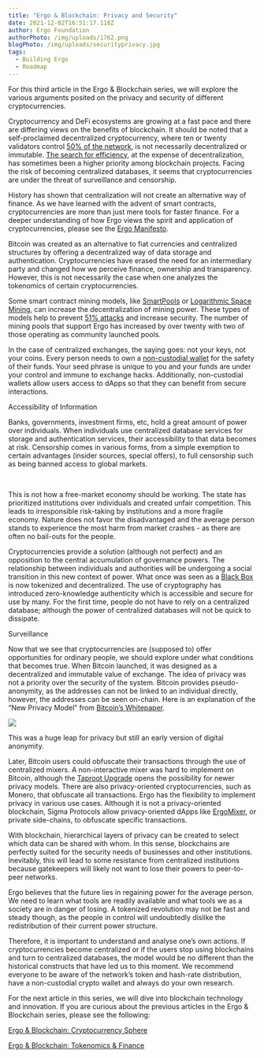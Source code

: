 ```yaml
---
title: "Ergo & Blockchain: Privacy and Security"
date: 2021-12-02T16:51:17.118Z
author: Ergo Foundation
authorPhoto: /img/uploads/1762.png
blogPhoto: /img/uploads/securityprivacy.jpg
tags:
  - Building Ergo
  - Roadmap
---
```

<!--StartFragment-->

For this third article in the Ergo & Blockchain series, we will explore the various arguments posited on the privacy and security of different cryptocurrencies. 



Cryptocurrency and DeFi ecosystems are growing at a fast pace and there are differing views on the benefits of blockchain. It should be noted that a self-proclaimed decentralized cryptocurrency, where ten or twenty validators control [50% of the network](https://ergoplatform.org/en/blog/2021-11-05-ergo-blockchain-tokenomics-and-finance/), is not necessarily decentralized or immutable. [The search for efficiency](https://forkast.news/headlines/solana-transaction-less-energy-two-google/), at the expense of decentralization, has sometimes been a higher priority among blockchain projects. Facing the risk of becoming centralized databases, it seems that cryptocurrencies are under the threat of surveillance and censorship.   



History has shown that centralization will not create an alternative way of finance. As we have learned with the advent of smart contracts, cryptocurrencies are more than just mere tools for faster finance. For a deeper understanding of how Ergo views the spirit and application of cryptocurrencies, please see the [Ergo Manifesto](https://ergoplatform.org/en/blog/2021-04-26-the-ergo-manifesto/).



Bitcoin was created as an alternative to fiat currencies and centralized structures by offering a decentralized way of data storage and authentication. Cryptocurrencies have erased the need for an intermediary party and changed how we perceive finance, ownership and transparency. However, this is not necessarily the case when one analyzes the tokenomics of certain cryptocurrencies. 



Some smart contract mining models, like [SmartPools](https://ergoplatform.org/en/blog/2021-11-19-ergo-smartpools-and-decentralized-mining/) or [Logarithmic Space Mining](https://ergoplatform.org/en/blog/2021-07-19-mining-in-logarithmic-space-nipopow-power-and-ergo/), can increase the decentralization of mining power. These types of models help to prevent [51% attacks](https://www.investopedia.com/terms/1/51-attack.asp) and increase security. The number of mining pools that support Ergo has increased by over twenty with two of those operating as community launched pools.



In the case of centralized exchanges, the saying goes: not your keys, not your coins. Every person needs to own a [non-custodial wallet](https://ergoplatform.org/en/wallets/) for the safety of their funds. Your seed phrase is unique to you and your funds are under your control and immune to exchange hacks. Additionally, non-custodial wallets allow users access to dApps so that they can benefit from secure interactions.



Accessibility of Information



Banks, governments, investment firms, etc, hold a great amount of power over individuals. When individuals use centralized database services for storage and authentication services, their accessibility to that data becomes at risk. Censorship comes in various forms, from a simple exemption to certain advantages (insider sources, special offers), to full censorship such as being banned access to global markets.

 

This is not how a free-market economy should be working. The state has prioritized institutions over individuals and created unfair competition. This leads to irresponsible risk-taking by institutions and a more fragile economy. Nature does not favor the disadvantaged and the average person stands to experience the most harm from market crashes - as there are often no bail-outs for the people.



Cryptocurrencies provide a solution (although not perfect) and an opposition to the central accumulation of governance powers. The relationship between individuals and authorities will be undergoing a social transition in this new context of power. What once was seen as a [Black Box](https://en.wikipedia.org/wiki/Black_box) is now tokenized and decentralized. The use of cryptography has introduced zero-knowledge authenticity which is accessible and secure for use by many. For the first time, people do not have to rely on a centralized database; although the power of centralized databases will not be quick to dissipate.



Surveillance



Now that we see that cryptocurrencies are (supposed to) offer opportunities for ordinary people, we should explore under what conditions that becomes true. When Bitcoin launched, it was designed as a decentralized and immutable value of exchange. The idea of privacy was not a priority over the security of the system. Bitcoin provides pseudo-anonymity, as the addresses can not be linked to an individual directly, however, the addresses can be seen on-chain. Here is an explanation of the “New Privacy Model” from [Bitcoin’s Whitepaper](https://bitcoin.org/bitcoin.pdf).



![](https://lh5.googleusercontent.com/xD3ABK9U0KWp3yQArDiJ6HMnjWD7U5Qq1gV8nd2L9ljugm5-a22Mq1j0K960Gkzib_faURcjs0v8aFToTaM_QvJKNbM78OHdFlibzR4CkjlGt-Hh2oDP6wpw8fglqIDvDbm1u073)



This was a huge leap for privacy but still an early version of digital anonymity.



Later, Bitcoin users could obfuscate their transactions through the use of centralized mixers. A non-interactive mixer was hard to implement on Bitcoin, although the [Taproot Upgrade](https://www.research.arcane.no/blog/what-is-taproot-the-next-bitcoin-upgrade) opens the possibility for newer privacy models. There are also privacy-oriented cryptocurrencies, such as Monero, that obfuscate all transactions. Ergo has the flexibility to implement privacy in various use cases. Although it is not a privacy-oriented blockchain, Sigma Protocols allow privacy-oriented dApps like [ErgoMixer](https://ergoplatform.org/en/blog/2021-05-12-ergomixer/), or private side-chains, to obfuscate specific transactions.



With blockchain, hierarchical layers of privacy can be created to select which data can be shared with whom. In this sense, blockchains are perfectly suited for the security needs of businesses and other institutions. Inevitably, this will lead to some resistance from centralized institutions because gatekeepers will likely not want to lose their powers to peer-to-peer networks. 



Ergo believes that the future lies in regaining power for the average person. We need to learn what tools are readily available and what tools we as a society are in danger of losing. A tokenized revolution may not be fast and steady though, as the people in control will undoubtedly dislike the redistribution of their current power structure.



Therefore, it is important to understand and analyse one’s own actions. If cryptocurrencies become centralized or if the users stop using blockchains and turn to centralized databases, the model would be no different than the historical constructs that have led us to this moment. We recommend everyone to be aware of the network’s token and hash-rate distribution, have a non-custodial crypto wallet and always do your own research.



For the next article in this series, we will dive into blockchain technology and innovation. If you are curious about the previous articles in the Ergo & Blockchain series, please see the following: 



[Ergo & Blockchain: Cryptocurrency Sphere](https://ergoplatform.org/en/blog/2021-10-26-ergo-blockchain-cryptocurrency-sphere/) 

[Ergo & Blockchain: Tokenomics & Finance](https://ergoplatform.org/en/blog/2021-11-05-ergo-blockchain-tokenomics-and-finance/)



<!--EndFragment-->